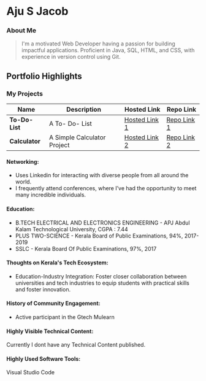 # Aju S Jacob

### About Me

> I'm a motivated Web Developer having a passion for building impactful applications. Proficient in Java, SQL, HTML, and CSS, with experience in version control using Git.


## Portfolio Highlights

### My Projects

| Name                | Description                                                               | Hosted Link                              | Repo Link                                                      |
|---------------------|---------------------------------------------------------------------------|------------------------------------------|----------------------------------------------------------------|
| **To-Do-List**  | A To- Do- List                                              | [Hosted Link 1](https://ajusjacob.github.io/To-Do-List/)    | [Repo Link 1](https://github.com/ajusjacob/To-Do-List)             |
| **Calculator**  | A Simple Calculator Project                                              | [Hosted Link 2](https://ajusjacob.github.io/Calculator-html-css-javascript/)    | [Repo Link 2](https://github.com/ajusjacob/Calculator-html-css-javascript)             |

#### Networking:

- Uses Linkedin for interacting with diverse people from all around the world.
- I frequently attend conferences, where I’ve had the opportunity to meet many incredible individuals.
#### Education:

- B.TECH ELECTRICAL AND ELECTRONICS ENGINEERING - APJ Abdul Kalam Technological University, CGPA : 7.44
- PLUS TWO-SCIENCE - Kerala Board of Public Examinations, 94%, 2017- 2019
- SSLC - Kerala Board Of Public Examinations, 97%, 2017

#### Thoughts on Kerala's Tech Ecosystem:

- Education-Industry Integration: Foster closer collaboration between universities and tech industries to equip students with practical skills and foster innovation.

#### History of Community Engagement:

- Active participant in the Gtech Mulearn

#### Highly Visible Technical Content:

Currently I dont have any Technical Content published.

#### Highly Used Software Tools:

Visual Studio Code
